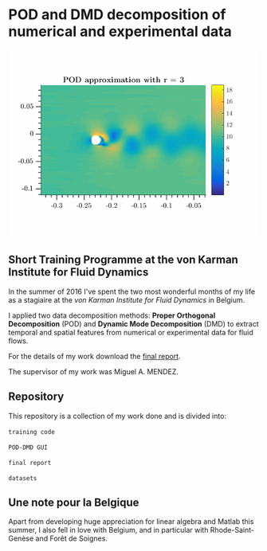 # POD and DMD decomposition of numerical and experimental data

![Screenshot](/DWGs/GIF_2D_POD_r3.gif)

## Short Training Programme at the von Karman Institute for Fluid Dynamics

In the summer of 2016 I've spent the two most wonderful months of my life as a stagiaire at the *von Karman Institute for Fluid Dynamics* in Belgium.

I applied two data decomposition methods: **Proper Orthogonal Decomposition** (POD) and **Dynamic Mode Decomposition** (DMD) to extract temporal and spatial features from numerical or experimental data for fluid flows.

For the details of my work download the [final report](https://github.com/camillejr/POD-DMD-decompositions/raw/master/final-report/stagiaire_report_kzdybal.pdf).

The supervisor of my work was Miguel A. MENDEZ.

## Repository

This repository is a collection of my work done and is divided into:

`training code`

`POD-DMD GUI`

`final report`

`datasets`

## Une note pour la Belgique

Apart from developing huge appreciation for linear algebra and Matlab this summer, I also fell in love with Belgium, and in particular with Rhode-Saint-Genèse and Forêt de Soignes.
